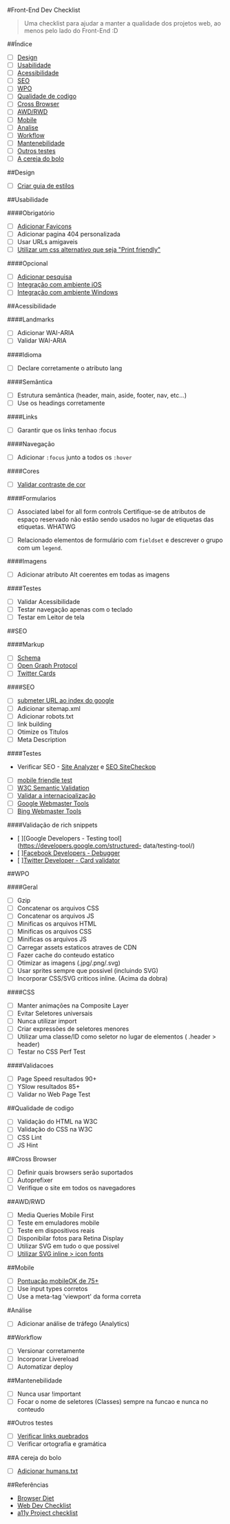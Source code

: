 #Front-End Dev Checklist

> Uma checklist para ajudar a manter a qualidade dos projetos web, ao menos pelo lado do Front-End :D

##Índice

- [ ] [Design](#)
- [ ] [Usabilidade](#)
- [ ] [Acessibilidade](#)
- [ ] [SEO](#)
- [ ] [WPO](#)
- [ ] [Qualidade de codigo](#)
- [ ] [Cross Browser](#)
- [ ] [AWD/RWD](#)
- [ ] [Mobile](#)
- [ ] [Analise](#)
- [ ] [Workflow](#)
- [ ] [Mantenebilidade](#)
- [ ] [Outros testes](#)
- [ ] [A cereja do bolo](#)

##Design

- [ ] [Criar guia de estilos](http://tableless.com.br/guia-de-estilos/)

##Usabilidade

####Obrigatório

- [ ] [Adicionar Favicons](http://tableless.com.br/favicons/)
- [ ] Adicionar pagina 404 personalizada
- [ ] Usar URLs amigaveis
- [ ] [Utilizar um css alternativo que seja "Print friendly"](http://www.smashingmagazine.com/2011/11/24/how-to-set-up-a-print-style-sheet/)

####Opcional

- [ ] [Adicionar pesquisa](https://cse.google.com/cse/)
- [ ] [Integração com ambiente iOS](https://developer.apple.com/library/ios/documentation/AppleApplications/Reference/SafariWebContent/ConfiguringWebApplications/ConfiguringWebApplications.html)
- [ ] [Integração com ambiente Windows](https://msdn.microsoft.com/library/hh781490.aspx)

##Acessibilidade

####Landmarks

- [ ] Adicionar WAI-ARIA
- [ ] Validar WAI-ARIA

####Idioma

- [ ] Declare corretamente o atributo lang

####Semântica

- [ ] Estrutura semântica (header, main, aside, footer, nav, etc...)
- [ ] Use os headings corretamente

####Links

- [ ] Garantir que os links tenhao :focus

####Navegação

- [ ] Adicionar `:focus` junto a todos os `:hover`

####Cores

- [ ] [Validar contraste de cor](http://www.checkmycolours.com/)

####Formularios

- [ ] Associated label for all form controls
Certifique-se de atributos de espaço reservado não estão sendo usados ​​no lugar de etiquetas das etiquetas. WHATWG

- [ ] Relacionado elementos de formulário com `fieldset` e descrever o grupo com um `legend`.

####Imagens

- [ ] Adicionar atributo Alt coerentes em todas as imagens

####Testes

- [ ] Validar Acessibilidade
- [ ] Testar navegação apenas com o teclado
- [ ] Testar em Leitor de tela

##SEO

####Markup

- [ ] [Schema](https://schema.org/)
- [ ] [Open Graph Protocol](http://ogp.me/)
- [ ] [Twitter Cards](https://dev.twitter.com/cards/overview)

####SEO

- [ ] [submeter URL ao index do google](http://www.google.com.br/add_url.html)
- [ ] Adicionar sitemap.xml
- [ ] Adicionar robots.txt
- [ ] link building
- [ ] Otimize os Titulos
- [ ] Meta Description

####Testes

- Verificar SEO - [Site Analyzer](http://www.site-analyzer.com/) e [SEO SiteCheckop](http://seositecheckup.com/)
- [ ] [mobile friendle test](https://www.google.com/webmasters/tools/mobile-friendly/)
- [ ] [W3C Semantic Validation](http://www.w3.org/2003/12/semantic-extractor.html)
- [ ] [Validar a internacioalização](http://validator.w3.org/i18n-checker/)
- [ ] [Google Webmaster Tools](https://www.google.com/webmasters/tools/)
- [ ] [Bing Webmaster Tools](http://www.bing.com/toolbox/webmaster)

####Validação de rich snippets

- [ ][Google Developers - Testing tool](https://developers.google.com/structured- data/testing-tool/)
- [ ][Facebook Developers - Debugger](https://developers.facebook.com/tools/debug/)
- [ ][Twitter Developer - Card validator](https://cards-dev.twitter.com/validator/)

##WPO

####Geral

- [ ] Gzip
- [ ] Concatenar os arquivos CSS
- [ ] Concatenar os arquivos JS
- [ ] Minificas os arquivos HTML
- [ ] Minificas os arquivos CSS
- [ ] Minificas os arquivos JS
- [ ] Carregar assets estaticos atraves de CDN
- [ ] Fazer cache do conteudo estatico
- [ ] Otimizar as imagens (.jpg/.png/.svg)
- [ ] Usar sprites sempre que possivel (incluindo SVG)
- [ ] Incorporar CSS/SVG criticos inline. (Acima da dobra)

####CSS

- [ ] Manter animações na Composite Layer
- [ ] Evitar Seletores universais
- [ ] Nunca utilizar import
- [ ] Criar expressões de seletores menores
- [ ] Utilizar uma classe/ID como seletor no lugar de elementos ( .header > header)
- [ ] Testar no CSS Perf Test

####Validacoes

- [ ] Page Speed resultados 90+
- [ ] YSlow resultados 85+
- [ ] Validar no Web Page Test

##Qualidade de codigo

- [ ] Validação do HTML na W3C
- [ ] Validação do CSS na W3C
- [ ] CSS Lint
- [ ] JS Hint

##Cross Browser

- [ ] Definir quais browsers serão suportados
- [ ] Autoprefixer
- [ ] Verifique o site em todos os navegadores

##AWD/RWD

- [ ] Media Queries Mobile First
- [ ] Teste em emuladores mobile
- [ ] Teste em dispositivos reais
- [ ] Disponibilar fotos para Retina Display
- [ ] Utilizar SVG em tudo o que possivel
- [ ] [Utilizar SVG inline > icon fonts](https://css-tricks.com/icon-fonts-vs-svg/)

##Mobile

- [ ] [Pontuação mobileOK de 75+](http://validator.w3.org/mobile/)
- [ ] Use input types corretos
- [ ] Use a meta-tag 'viewport' da forma correta

#Análise

- [ ] Adicionar análise de tráfego (Analytics)

##Workflow

- [ ] Versionar corretamente
- [ ] Incorporar Livereload
- [ ] Automatizar deploy

##Mantenebilidade

- [ ] Nunca usar !important
- [ ] Focar o nome de seletores (Classes) sempre na funcao e nunca no conteudo

##Outros testes

- [ ] [Verificar links quebrados](http://validator.w3.org/checklink)
- [ ] Verificar ortografia e gramática

##A cereja do bolo

- [ ] [Adicionar humans.txt](http://humanstxt.org/)

##Referências

- [Browser Diet](http://browserdiet.com/)
- [Web Dev Checklist](http://webdevchecklist.com/)
- [a11y Project checklist](http://a11yproject.com/checklist.html)
